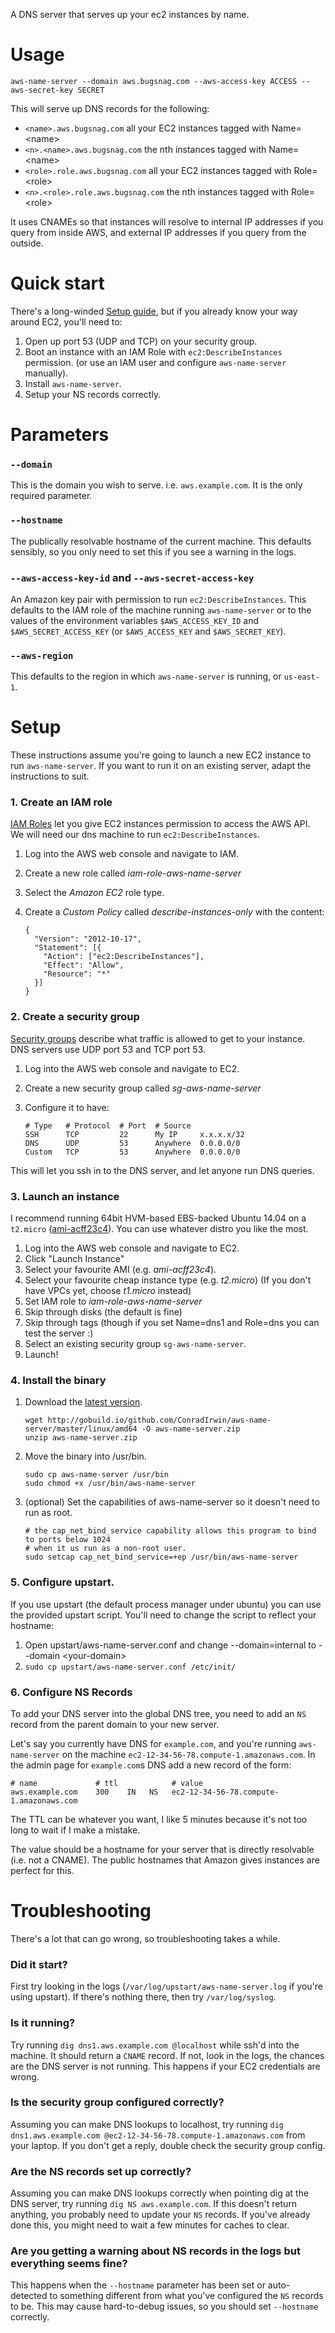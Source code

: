 A DNS server that serves up your ec2 instances by name.

Usage
=====

```
aws-name-server --domain aws.bugsnag.com --aws-access-key ACCESS --aws-secret-key SECRET
```

This will serve up DNS records for the following:

* `<name>.aws.bugsnag.com` all your EC2 instances tagged with Name=&lt;name>
* `<n>.<name>.aws.bugsnag.com` the nth instances tagged with Name=&lt;name>
* `<role>.role.aws.bugsnag.com` all your EC2 instances tagged with Role=&lt;role>
* `<n>.<role>.role.aws.bugsnag.com` the nth instances tagged with Role=&lt;role>

It uses CNAMEs so that instances will resolve to internal IP addresses if you query from inside AWS,
and external IP addresses if you query from the outside.

Quick start
===========

There's a long-winded [Setup guide](#setup), but if you already know your way
around EC2, you'll need to:

1. Open up port 53 (UDP and TCP) on your security group.
2. Boot an instance with an IAM Role with `ec2:DescribeInstances` permission. (or use an IAM user and
   configure `aws-name-server` manually).
3. Install `aws-name-server`.
4. Setup your NS records correctly.

Parameters
==========

### `--domain`

This is the domain you wish to serve. i.e. `aws.example.com`. It is the
only required parameter.

### `--hostname`

The publically resolvable hostname of the current machine. This defaults
sensibly, so you only need to set this if you see a warning in the logs.

### `--aws-access-key-id` and `--aws-secret-access-key`

An Amazon key pair with permission to run `ec2:DescribeInstances`. This defaults to
the IAM role of the machine running `aws-name-server` or to the values of the environment
variables `$AWS_ACCESS_KEY_ID` and `$AWS_SECRET_ACCESS_KEY` (or `$AWS_ACCESS_KEY` and `$AWS_SECRET_KEY`).

### `--aws-region`

This defaults to the region in which `aws-name-server` is running, or `us-east-1`.

Setup
=====

These instructions assume you're going to launch a new EC2 instance to run
`aws-name-server`. If you want to run it on an existing server, adapt the
instructions to suit.

### 1. Create an IAM role

[IAM Roles](http://docs.aws.amazon.com/AWSEC2/latest/UserGuide/iam-roles-for-amazon-ec2.html)
let you give EC2 instances permission to access the AWS API. We will need our
dns machine to run `ec2:DescribeInstances`.

1. Log into the AWS web console and navigate to IAM.
2. Create a new role called *iam-role-aws-name-server*
3. Select the *Amazon EC2* role type.
4. Create a *Custom Policy* called *describe-instances-only* with the content:

    ```
    {
      "Version": "2012-10-17",
      "Statement": [{
        "Action": ["ec2:DescribeInstances"],
        "Effect": "Allow",
        "Resource": "*"
      }]
    }
    ```

### 2. Create a security group

[Security groups](http://docs.aws.amazon.com/AWSEC2/latest/UserGuide/using-network-security.html)
describe what traffic is allowed to get to your instance. DNS servers use UDP port 53 and TCP port 53.

1. Log into the AWS web console and navigate to EC2.
2. Create a new security group called *sg-aws-name-server*
3. Configure it to have:

    ```
    # Type   # Protocol  # Port  # Source
    SSH      TCP         22      My IP     x.x.x.x/32
    DNS      UDP         53      Anywhere  0.0.0.0/0
    Custom   TCP         53      Anywhere  0.0.0.0/0
    ```

This will let you ssh in to the DNS server, and let anyone run DNS queries.

### 3. Launch an instance

I recommend running 64bit HVM-based EBS-backed Ubuntu 14.04 on a `t2.micro`
([ami-acff23c4](https://console.aws.amazon.com/ec2/home?region=us-east-1#launchAmi=ami-acff23c4)). You
can use whatever distro you like the most.

1. Log into the AWS web console and navigate to EC2.
2. Click "Launch Instance"
3. Select your favourite AMI (e.g. *ami-acff23c4*).
3. Select your favourite cheap instance type (e.g. *t2.micro*) (If you don't have VPCs yet, choose *t1.micro* instead)
4. Set IAM role to *iam-role-aws-name-server*
5. Skip through disks (the default is fine)
6. Skip through tags (though if you set Name=dns1 and Role=dns you can test the server :)
7. Select an existing security group `sg-aws-name-server`.
8. Launch!

### 4. Install the binary

1.  Download the [latest version](http://gobuild.io/download/github.com/ConradIrwin/aws-name-server/master).

    ```
    wget http://gobuild.io/github.com/ConradIrwin/aws-name-server/master/linux/amd64 -O aws-name-server.zip
    unzip aws-name-server.zip
    ```

2. Move the binary into /usr/bin.

    ```
    sudo cp aws-name-server /usr/bin
    sudo chmod +x /usr/bin/aws-name-server
    ```

3. (optional) Set the capabilities of aws-name-server so it doesn't need to run as root.

    ```
    # the cap_net_bind_service capability allows this program to bind to ports below 1024
    # when it us run as a non-root user.
    sudo setcap cap_net_bind_service=+ep /usr/bin/aws-name-server
    ```

### 5. Configure upstart.

If you use upstart (the default process manager under ubuntu) you can use the provided upstart
script. You'll need to change the script to reflect your hostname:

1. Open upstart/aws-name-server.conf and change --domain=internal to --domain &lt;your-domain>
2. `sudo cp upstart/aws-name-server.conf /etc/init/`

### 6. Configure NS Records

To add your DNS server into the global DNS tree, you need to add an `NS` record
from the parent domain to your new server.

Let's say you currently have DNS for `example.com`, and you're running
`aws-name-server` on the machine `ec2-12-34-56-78.compute-1.amazonaws.com`.  In
the admin page for `example.com`s DNS add a new record of the form:

```
# name             # ttl            # value
aws.example.com    300    IN   NS   ec2-12-34-56-78.compute-1.amazonaws.com
```

The TTL can be whatever you want, I like 5 minutes because it's not too long to wait if I make a mistake.

The value should be a hostname for your server that is directly resolvable (i.e. not a CNAME). The public
hostnames that Amazon gives instances are perfect for this.

Troubleshooting
===============

There's a lot that can go wrong, so troubleshooting takes a while.

### Did it start?

First try looking in the logs (`/var/log/upstart/aws-name-server.log` if you're
using upstart). If there's nothing there, then try `/var/log/syslog`.

### Is it running?
Try running `dig dns1.aws.example.com @localhost` while ssh'd into the machine.
It should return a `CNAME` record. If not, look in the logs, the chances are
the DNS server is not running.  This happens if your EC2 credentials are wrong.

### Is the security group configured correctly?
Assuming you can make DNS lookups to localhost, try running
`dig dns1.aws.example.com @ec2-12-34-56-78.compute-1.amazonaws.com` from your
laptop. If you don't get a reply, double check the security group config.

### Are the NS records set up correctly?
Assuming you can make DNS lookups correctly when pointing dig at the DNS
server, try running `dig NS aws.example.com`. If this doesn't return anything,
you probably need to update your `NS` records. If you've already done this, you
might need to wait a few minutes for caches to clear.

### Are you getting a warning about NS records in the logs but everything seems fine?
This happens when the `--hostname` parameter has been set or auto-detected to
something different from what you've configured the `NS` records to be. This
may cause hard-to-debug issues, so you should set `--hostname` correctly.
